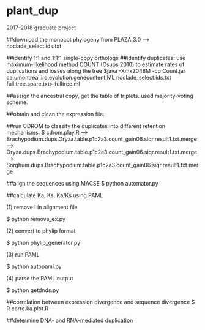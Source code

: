 # plant_dup
2017-2018 graduate project

##download the monocot phylogeny from PLAZA 3.0
--> noclade_select.ids.txt

##identify 1:1 and 1:1:1 single-copy orthologs
##identify duplicates:
use maximum-likelihood method COUNT (Csuos 2010) to estimate rates of duplications and losses along the tree
  $java -Xmx2048M -cp Count.jar ca.umontreal.iro.evolution.genecontent.ML noclade_select.ids.txt full.tree.spare.txt>          fulltree.ml
  
##assign the ancestral copy, get the table of triplets.
used majority-voting scheme.

##obtain and clean the expression file.


##run CDROM to classify the duplicates into different retention mechanisms.
$ cdrom.play.R
--> Brachypodium.dups.Oryza.table.p1c2a3.count_gain06.siqr.result1.txt.merge
--> Oryza.dups.Brachypodium.table.p1c2a3.count_gain06.siqr.result1.txt.merge
--> Sorghum.dups.Brachypodium.table.p1c2a3.count_gain06.siqr.result1.txt.merge

##align the sequences using MACSE
$ python automator.py

##calculate Ka, Ks, Ka/Ks using PAML

(1) remove ! in alignment file

$ python remove_ex.py

(2) convert to phylip format

$ python phylip_generator.py

(3) run PAML

$ python autopaml.py

(4) parse the PAML output

$ python getdnds.py


##correlation between expression divergence and sequence divergence
$ R corre.ka.plot.R

##determine DNA- and RNA-mediated duplication

# 
